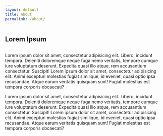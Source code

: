 ```yaml
---
layout: default
title: About
permalink: /about/
---
```


<div class="section">
    <div class="section-wrap">
        <div class="userContent">
            <h2 class="hdg hdg_2">Lorem Ipsum</h2>
            <img src="//placehold.it/200x200" class="left" alt="">
            <p>Lorem ipsum dolor sit amet, consectetur adipisicing elit. Libero, incidunt tempora. Deleniti doloremque neque fuga nemo veritatis, tempore cumque iure voluptatum deserunt. Expedita quasi illo atque, rem accusantium consectetur. Suscipit! Lorem ipsum dolor sit amet, consectetur adipisicing elit. Animi excepturi molestias fugiat similique, id eveniet, quasi optio ipsa recusandae. Atque earum veritatis quisquam sunt! Fugiat molestias est tempora corporis obcaecati?</p>
            <p>Lorem ipsum dolor sit amet, consectetur adipisicing elit. Libero, incidunt tempora. Deleniti doloremque neque fuga nemo veritatis, tempore cumque iure voluptatum deserunt. Expedita quasi illo atque, rem accusantium consectetur. Suscipit! Lorem ipsum dolor sit amet, consectetur adipisicing elit. Animi excepturi molestias fugiat similique, id eveniet, quasi optio ipsa recusandae. Atque earum veritatis quisquam sunt! Fugiat molestias est tempora corporis obcaecati?</p>
        </div>
    </div>
</div>


